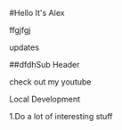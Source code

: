 #Hello It's Alex

ffgjfgj

updates


##dfdhSub Header

check out my youtube

Local Development

1.Do a lot of interesting stuff
